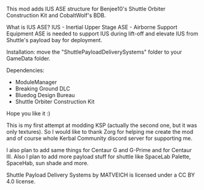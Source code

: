 This mod adds IUS ASE structure for Benjee10's Shuttle Orbiter Construction Kit and CobaltWolf's BDB.

What is IUS ASE?
IUS - Inertial Upper Stage
ASE - Airborne Support Equipment
ASE is needed to support IUS during lift-off and elevate IUS from Shuttle's payload bay for deployment.

Installation: move the "ShuttlePayloadDeliverySystems" folder to your GameData folder.

Dependencies:
- ModuleManager
- Breaking Ground DLC
- Bluedog Design Bureau
- Shuttle Orbiter Construction Kit


Hope you like it :)

This is my first attempt at modding KSP (actually the second one, but it was only textures). So I would like to thank Zorg for helping me create the mod and of course whole Kerbal Community discord server for supporting me.

I also plan to add same things for Centaur G and G-Prime and for Centaur III. Also I plan to add more payload stuff for shuttle like SpaceLab Palette, SpaceHab, sun shade and more.

Shuttle Payload Delivery Systems by MATVEICH is licensed under a CC BY 4.0 license.
